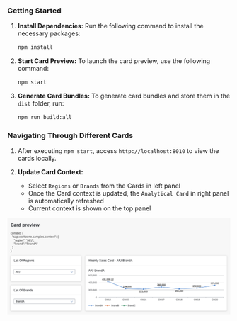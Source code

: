 ### Getting Started

1. **Install Dependencies:**
   Run the following command to install the necessary packages:
   ```bash
   npm install
   ```

2. **Start Card Preview:**
   To launch the card preview, use the following command:
   ```bash
   npm start
   ```

3. **Generate Card Bundles:**
   To generate card bundles and store them in the `dist` folder, run:
   ```bash
   npm run build:all
   ```

### Navigating Through Different Cards

1. After executing `npm start`, access `http://localhost:8010` to view the cards locally.

2. **Update Card Context:**
   - Select `Regions` or `Brands` from the Cards in left panel
   - Once the Card context is updated, the `Analytical Card` in right panel is automatically refreshed
   - Current context is shown on the top panel

![Card Preview](../images/card-preview-in-local.png)
